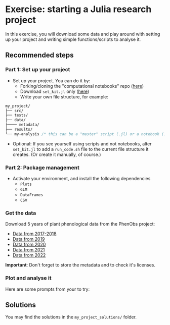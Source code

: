 # Exercise: starting a Julia research project

In this exercise, you will download some data and play around with setting up your project and writing simple functions/scripts to analyse it.

## Recommended steps

### Part 1: Set up your project

- Set up your project. You can do it by:
  - Forking/cloning the "computational notebooks" repo ([here](https://github.com/FellowsFreiesWissen/computational_notebooks/tree/file_struct2))
  - Download `set_kit.jl` only ([here](https://github.com/FellowsFreiesWissen/computational_notebooks/tree/file_struct2)) 
  - Write your own file structure, for example:

```css
my_project/
├── src/
├── tests/
├── data/
├──── metadata/
├── results/
└── my-analysis /* this can be a "master" script (.jl) or a notebook (.ipynb) */
```

- Optional: If you see yourself using scripts and not notebooks, alter `set_kit.jl` to add a `run_code.sh` file to the current file structure it creates. (Or create it manually, of course.)

### Part 2: Package management

- Activate your environment, and install the following dependencies
  - `Plots`
  - `GLM`
  - `DataFrames`
  - `CSV`

### Get the data

Download 5 years of plant phenological data from the PhenObs project:

- [Data from 2017-2018](https://doi.org/10.25829/idiv.1877-4-3160)
- [Data from 2019](https://doi.org/10.25829/idiv.3519-a6r94f)
- [Data from 2020](https://doi.org/10.25829/idiv.3535-6j8cmx)
- [Data from 2021](https://doi.org/10.25829/idiv.3536-o94ra8)
- [Data from 2022](https://doi.org/10.25829/idiv.3550-m3qf86)

**Important**: Don't forget to store the metadata and to check it's licenses.

### Plot and analyse it

Here are some prompts from your to try:

## Solutions

You may find the solutions in the `my_project_solutions/` folder.